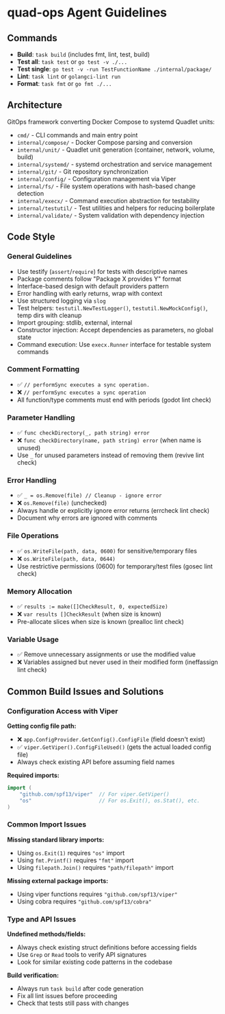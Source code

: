# quad-ops Agent Guidelines

## Commands

- **Build**: `task build` (includes fmt, lint, test, build)
- **Test all**: `task test` or `go test -v ./...`
- **Test single**: `go test -v -run TestFunctionName ./internal/package/`
- **Lint**: `task lint` or `golangci-lint run`
- **Format**: `task fmt` or `go fmt ./...`

## Architecture

GitOps framework converting Docker Compose to systemd Quadlet units:

- `cmd/` - CLI commands and main entry point
- `internal/compose/` - Docker Compose parsing and conversion
- `internal/unit/` - Quadlet unit generation (container, network, volume, build)
- `internal/systemd/` - systemd orchestration and service management
- `internal/git/` - Git repository synchronization
- `internal/config/` - Configuration management via Viper
- `internal/fs/` - File system operations with hash-based change detection
- `internal/execx/` - Command execution abstraction for testability
- `internal/testutil/` - Test utilities and helpers for reducing boilerplate
- `internal/validate/` - System validation with dependency injection

## Code Style

### General Guidelines
- Use testify (`assert`/`require`) for tests with descriptive names
- Package comments follow "Package X provides Y" format
- Interface-based design with default providers pattern
- Error handling with early returns, wrap with context
- Use structured logging via `slog`
- Test helpers: `testutil.NewTestLogger()`, `testutil.NewMockConfig()`, temp dirs with cleanup
- Import grouping: stdlib, external, internal
- Constructor injection: Accept dependencies as parameters, no global state
- Command execution: Use `execx.Runner` interface for testable system commands

### Comment Formatting
- ✅ `// performSync executes a sync operation.`
- ❌ `// performSync executes a sync operation`
- All function/type comments must end with periods (godot lint check)

### Parameter Handling
- ✅ `func checkDirectory(_, path string) error` 
- ❌ `func checkDirectory(name, path string) error` (when name is unused)
- Use `_` for unused parameters instead of removing them (revive lint check)

### Error Handling
- ✅ `_ = os.Remove(file) // Cleanup - ignore error`
- ❌ `os.Remove(file)` (unchecked)
- Always handle or explicitly ignore error returns (errcheck lint check)
- Document why errors are ignored with comments

### File Operations
- ✅ `os.WriteFile(path, data, 0600)` for sensitive/temporary files
- ❌ `os.WriteFile(path, data, 0644)` 
- Use restrictive permissions (0600) for temporary/test files (gosec lint check)

### Memory Allocation
- ✅ `results := make([]CheckResult, 0, expectedSize)`
- ❌ `var results []CheckResult` (when size is known)
- Pre-allocate slices when size is known (prealloc lint check)

### Variable Usage
- ✅ Remove unnecessary assignments or use the modified value
- ❌ Variables assigned but never used in their modified form (ineffassign lint check)

## Common Build Issues and Solutions

### Configuration Access with Viper

**Getting config file path:**
- ❌ `app.ConfigProvider.GetConfig().ConfigFile` (field doesn't exist)
- ✅ `viper.GetViper().ConfigFileUsed()` (gets the actual loaded config file)
- Always check existing API before assuming field names

**Required imports:**
```go
import (
    "github.com/spf13/viper"  // For viper.GetViper()
    "os"                      // For os.Exit(), os.Stat(), etc.
)
```

### Common Import Issues

**Missing standard library imports:**
- Using `os.Exit(1)` requires `"os"` import
- Using `fmt.Printf()` requires `"fmt"` import  
- Using `filepath.Join()` requires `"path/filepath"` import

**Missing external package imports:**
- Using viper functions requires `"github.com/spf13/viper"`
- Using cobra requires `"github.com/spf13/cobra"`

### Type and API Issues

**Undefined methods/fields:**
- Always check existing struct definitions before accessing fields
- Use `Grep` or `Read` tools to verify API signatures
- Look for similar existing code patterns in the codebase

**Build verification:**
- Always run `task build` after code generation
- Fix all lint issues before proceeding
- Check that tests still pass with changes
